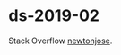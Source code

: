 # ds-2019-02

Stack Overflow [newtonjose](https://pt.stackoverflow.com/users/73266/newton-jos%c3%a9).
